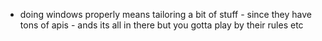 - doing windows properly means tailoring a bit of stuff - since they have tons of apis - ands its all in there but you gotta play by their rules etc
